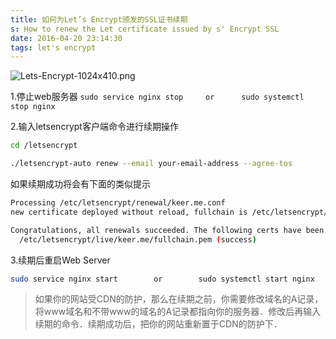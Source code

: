 ```yaml
---
title: 如何为Let’s Encrypt颁发的SSL证书续期
s: How to renew the Let certificate issued by s' Encrypt SSL
date: 2016-04-20 23:14:30
tags: let's encrypt
---
```


![Lets-Encrypt-1024x410.png][1]
<!--more-->

1.停止web服务器
`sudo service nginx stop     or      sudo systemctl stop nginx`

2.输入letsencrypt客户端命令进行续期操作
```bash
cd /letsencrypt

./letsencrypt-auto renew --email your-email-address --agree-tos
```
如果续期成功将会有下面的类似提示
```bash
Processing /etc/letsencrypt/renewal/keer.me.conf
new certificate deployed without reload, fullchain is /etc/letsencrypt/live/keer.me/fullchain.pem

Congratulations, all renewals succeeded. The following certs have been renewed:
  /etc/letsencrypt/live/keer.me/fullchain.pem (success)
```

3.续期后重启Web Server
```bash
sudo service nginx start        or        sudo systemctl start nginx
```


> 如果你的网站受CDN的防护，那么在续期之前，你需要修改域名的A记录，将www域名和不带www的域名的A记录都指向你的服务器．修改后再输入续期的命令．续期成功后，把你的网站重新置于CDN的防护下．


[1]: http://lepig.cn/usr/uploads/2016/03/555677695.png

